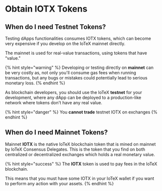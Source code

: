 # Obtain IOTX Tokens

## When do I need Testnet Tokens?

Testing dApps functionalities consumes IOTX tokens, which can become very expensive if you develop on the IoTeX mainnet directly.&#x20;

The mainnet is used for real-value transactions, using tokens that have “value."&#x20;

{% hint style="warning" %}
Developing or testing directly on **mainnet** can be very costly as, not only you'll consume gas fees when running transactions, but any bugs or mistakes could potentially lead to serious monetary loss.
{% endhint %}

As blockchain developers, you should use the IoTeX **testnet** for your development, where any dApp can be deployed to a production-like network where tokens don't have any real value.&#x20;

{% hint style="danger" %}
You **cannot trade** testnet IOTX on exchanges
{% endhint %}

## When do I need Mainnet Tokens?

Mainnet **IOTX** is the native IoTeX blockchain token that is mined on mainnet by IoTeX Consensus Delegates. This is the token that you find on both centralized or decentralized exchanges which holds a real monetary value.&#x20;

{% hint style="success" %}
The **IOTX** token is used to pay fees in the IoTeX blockchain.&#x20;

This means that you must have some IOTX in your IoTeX wallet if you want to perform any action with your assets.&#x20;
{% endhint %}
